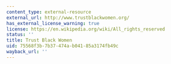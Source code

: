 ```yaml
---
content_type: external-resource
external_url: http://www.trustblackwomen.org/
has_external_license_warning: true
license: https://en.wikipedia.org/wiki/All_rights_reserved
status: ''
title: Trust Black Women
uid: 75568f3b-7b37-474a-b041-85a3174fb49c
wayback_url: ''
---
```

